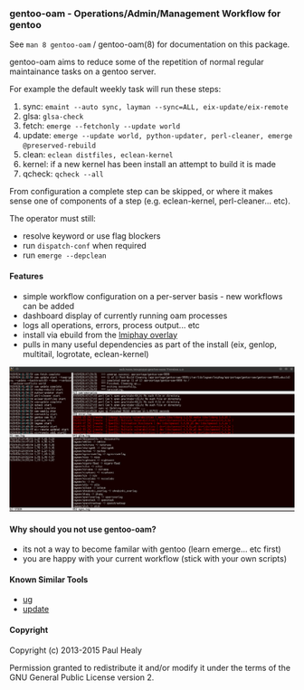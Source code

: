 ### gentoo-oam - Operations/Admin/Management Workflow for gentoo

See `man 8 gentoo-oam` / gentoo-oam(8) for documentation on this package.

gentoo-oam aims to reduce some of the repetition of normal regular maintainance tasks on a gentoo server.

For example the default weekly task will run these steps:

1. sync: `emaint --auto sync, layman --sync=ALL, eix-update/eix-remote`
2. glsa: `glsa-check`
3. fetch: `emerge --fetchonly --update world`
4. update: `emerge --update world, python-updater, perl-cleaner, emerge @preserved-rebuild`
5. clean: `eclean distfiles, eclean-kernel`
6. kernel: if a new kernel has been install an attempt to build it is made
7. qcheck: `qcheck --all`

From configuration a complete step can be skipped,
or where it makes sense one of components of a step
(e.g. eclean-kernel, perl-cleaner... etc).

The operator must still:

+ resolve keyword or use flag blockers
+ run `dispatch-conf` when required
+ run `emerge --depclean`

#### Features

* simple workflow configuration on a per-server basis - new workflows can be added
* dashboard display of currently running oam processes
* logs all operations, errors, process output... etc
* install via ebuild from the [lmiphay overlay](https://gitweb.gentoo.org/user/lmiphay.git/about/)
* pulls in many useful dependencies as part of the install (eix, genlop, multitail, logrotate, eclean-kernel)

![oam-watch](screenshots/oam-watch.png?raw=true "oam-watch sample")

#### Why should you not use gentoo-oam?

* its not a way to become familar with gentoo (learn emerge... etc first)
* you are happy with your current workflow (stick with your own scripts)

#### Known Similar Tools

* [ug](https://github.com/sidusnare/ug)
* [update](http://weaver.gentooexperimental.org/update.html)

#### Copyright

Copyright (c) 2013-2015 Paul Healy

Permission granted to redistribute it and/or modify it under the terms of the
GNU General Public License version 2.
